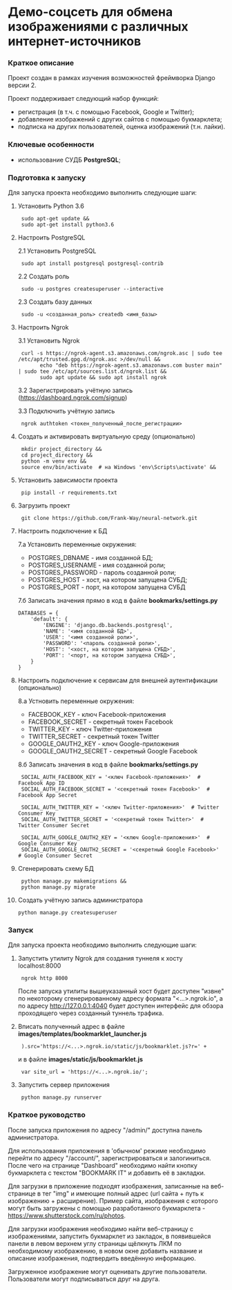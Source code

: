 # Демо-соцсеть для обмена изображениями с различных интернет-источников

### Краткое описание

Проект создан в рамках изучения возможностей фреймворка Django версии 2. 

Проект поддерживает следующий набор функций:

- регистрация (в т.ч. с помощью Facebook, Google и Twitter);
- добавление изображений с других сайтов с помощью букмарклета;
- подписка на других пользователей, оценка изображений (т.н. лайки).

### Ключевые особенности

- использование СУДБ **PostgreSQL**;

### Подготовка к запуску

Для запуска проекта необходимо выполнить следующие шаги:

1. Установить Python 3.6

        sudo apt-get update &&
        sudo apt-get install python3.6

2. Настроить PostgreSQL

    2.1 Установить PostgreSQL

        sudo apt install postgresql postgresql-contrib

    2.2 Создать роль
        
        sudo -u postgres createsuperuser --interactive

    2.3 Создать базу данных

        sudo -u <созданная_роль> createdb <имя_базы>

3. Настроить Ngrok

    3.1 Установить Ngrok

        curl -s https://ngrok-agent.s3.amazonaws.com/ngrok.asc | sudo tee /etc/apt/trusted.gpg.d/ngrok.asc >/dev/null &&
              echo "deb https://ngrok-agent.s3.amazonaws.com buster main" | sudo tee /etc/apt/sources.list.d/ngrok.list &&
              sudo apt update && sudo apt install ngrok

    3.2 Зарегистрировать учётную запись (https://dashboard.ngrok.com/signup)

    3.3 Подключить учётную запись

        ngrok authtoken <токен_полученный_после_регистрации>

4. Создать и активировать виртуальную среду (опционально)

        mkdir project_directory &&
        cd project_directory &&
        python -m venv env &&
        source env/bin/activate  # на Windows 'env\Scripts\activate' &&

5. Установить зависимости проекта

        pip install -r requirements.txt

6. Загрузить проект

        git clone https://github.com/Frank-Way/neural-network.git

7. Настроить подключение к БД
    
    7.а Установить переменные окружения:

    - POSTGRES_DBNAME - имя созданной БД;
    - POSTGRES_USERNAME - имя созданной роли;
    - POSTGRES_PASSWORD - пароль созданной роли;
    - POSTGRES_HOST - хост, на котором запущена СУБД;
    - POSTGRES_PORT - порт, на котором запущена СУБД
   
    7.б Записать значения прямо в код в файле **bookmarks/settings.py**

       DATABASES = {
           'default': {
               'ENGINE': 'django.db.backends.postgresql',
               'NAME': '<имя созданной БД>',
               'USER': '<имя созданной роли>',
               'PASSWORD': '<пароль созданной роли>',
               'HOST': '<хост, на котором запущена СУБД>',
               'PORT': '<порт, на котором запущена СУБД>',
           }
       }

8. Настроить подключение к сервисам для внешней аутентификации (опционально)

    8.а Устновить переменные окружения:

    - FACEBOOK_KEY - ключ Facebook-приложения
    - FACEBOOK_SECRET - секретный токен Facebook
    - TWITTER_KEY - ключ Twitter-приложения
    - TWITTER_SECRET - секретный токен Twitter
    - GOOGLE_OAUTH2_KEY - ключ Google-приложения
    - GOOGLE_OAUTH2_SECRET - секретный Google Facebook

    8.б Записать значения в код в файле **bookmarks/settings.py**

        SOCIAL_AUTH_FACEBOOK_KEY = '<ключ Facebook-приложения>'  # Facebook App ID
        SOCIAL_AUTH_FACEBOOK_SECRET = '<секретный токен Facebook>'  # Facebook App Secret
        
        SOCIAL_AUTH_TWITTER_KEY = '<ключ Twitter-приложения>'  # Twitter Consumer Key
        SOCIAL_AUTH_TWITTER_SECRET = '<секретный токен Twitter>'  # Twitter Consumer Secret
        
        SOCIAL_AUTH_GOOGLE_OAUTH2_KEY = '<ключ Google-приложения>'  # Google Consumer Key
        SOCIAL_AUTH_GOOGLE_OAUTH2_SECRET = '<секретный Google Facebook>'  # Google Consumer Secret

9. Сгенерировать схему БД

        python manage.py makemigrations &&
        python manage.py migrate

10. Создать учётную запись администратора

        python manage.py createsuperuser

### Запуск

Для запуска проекта необходимо выполнить следующие шаги:

1. Запустить утилиту Ngrok для создания туннеля к хосту localhost:8000

        ngrok http 8000

    После запуска утилиты вышеуказанный хост будет доступен "извне" по некоторому 
    сгенерированному адресу формата "<...>.ngrok.io", а по адресу 
    http://127.0.0.1:4040 будет доступен интерфейс для обзора проходящего через 
    созданный туннель трафика.

2. Вписать полученный адрес в файле **images/templates/bookmarklet_launcher.js**
       
        ).src='https://<...>.ngrok.io/static/js/bookmarklet.js?r=' +

   и в файле **images/static/js/bookmarklet.js**

        var site_url = 'https://<...>.ngrok.io/';

3. Запустить сервер приложения

        python manage.py runserver

### Краткое руководство

После запуска приложения по адресу "<host>/admin/" доступна панель администратора.

Для использования приложения в 'обычном' режиме необходимо перейти по адресу
"<host>/account/", зарегистрироваться и залогиниться. После чего на странице 
"Dashboard" необходимо найти кнопку букмарклета с текстом "BOOKMARK IT" и 
добавить её в закладки.

Для загрузки в приложение подходят изображения, записанные на веб-странице в 
тег "img" и имеющие полный адрес (url сайта + путь к изображению + расширение).
Пример сайта, изображения с которого могут быть загружены с помощью 
разработанного букмарклета - https://www.shutterstock.com/ru/photos. 

Для загрузки изображения необходимо найти веб-страницу с изображениями, 
запустить букмарклет из закладок, в появившейся панели в левом верхнем углу 
страницы щёлкнуть ЛКМ по необходимому изображению, в новом окне добавить 
название и описание изображения, подтвердить введённую информацию.

Загруженное изображение могут оценивать другие пользователи. Пользователи могут 
подписываться друг на друга.

